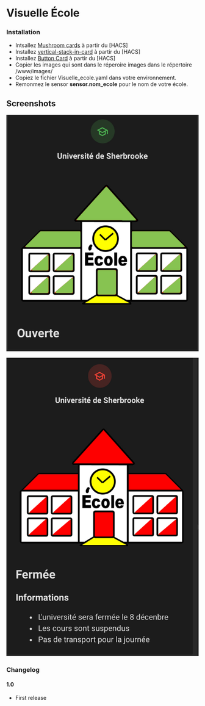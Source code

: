 # Visuelle École

### Installation
- Intsallez [Mushroom cards](https://github.com/piitaya/lovelace-mushroom) à partir du [HACS]
- Installez [vertical-stack-in-card](https://github.com/ofekashery/vertical-stack-in-card) à partir du [HACS]
- Installez [Button Card](https://github.com/custom-cards/button-card) à partir du [HACS] 
- Copier les images qui sont dans le réperoire images dans le répertoire /www/images/
- Copiez le fichier Visuelle_ecole.yaml dans votre environnement.
- Remonmez le sensor **sensor.nom_ecole** pour le nom de votre école.

## Screenshots

![Markdown Tableau](exemples/stat_ecole_ouverte.jpg)

![Markdown Tableau](exemples/stat_ecole_fermee.jpg)

### Changelog
#### 1.0
- First release

